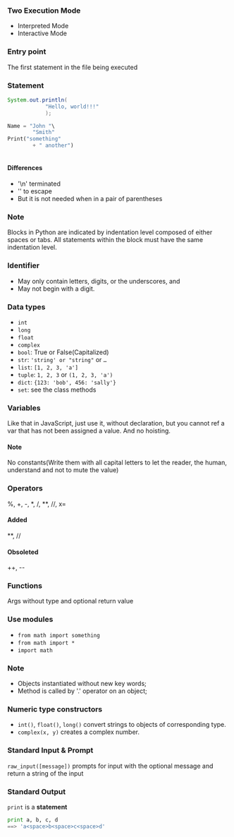 ### Two Execution Mode

* Interpreted Mode
* Interactive Mode

### Entry point

The first statement in the file being executed

### Statement

```java
System.out.println(
			"Hello, world!!!"
			);
```		
```python
Name = "John "\
		"Smith"
Print("something"
		+ " another")
		
```

#### Differences

* '\n' terminated
* '\' to escape
* But it is not needed when in a pair of parentheses

### Note

Blocks in Python are indicated by indentation level composed of either spaces or tabs.
All statements within the block must have the same indentation level.

### Identifier

* May only contain letters, digits, or the underscores, and
* May not begin with a digit.

### Data types
* `int`
* `long`
* `float`
* `complex`
* `bool`: True or False(Capitalized)
* `str`: `'string' or "string"` or `…`
* `list`: `[1, 2, 3, 'a']`
* `tuple`: `1, 2, 3` or `(1, 2, 3, 'a')`
* `dict`: `{123: 'bob', 456: 'sally'}`
* `set`: see the class methods

### Variables

Like that in JavaScript, just use it, without declaration,
but you cannot ref a var that has not been assigned a value.
And no hoisting.

#### Note

No constants(Write them with all capital letters to let the
reader, the human, understand and not to mute the value)

### Operators

%, +, -, *, /, **, //, x=

#### Added

**, //

#### Obsoleted

++, --

### Functions

Args without type and optional return value

### Use modules

* `from math import something`
* `from math import *`
* `import math`

### Note

* Objects instantiated without new key words;
* Method is called by '.' operator on an object;

### Numeric type constructors

* `int()`, `float()`, `long()` convert strings to objects of corresponding  type.
* `complex(x, y)` creates a complex number.

### Standard Input & Prompt

`raw_input([message])` prompts for input with the optional message 
and return a string of the input

### Standard Output

`print` is a __statement__

```python
print a, b, c, d 
==> 'a<space>b<space>c<space>d'
```